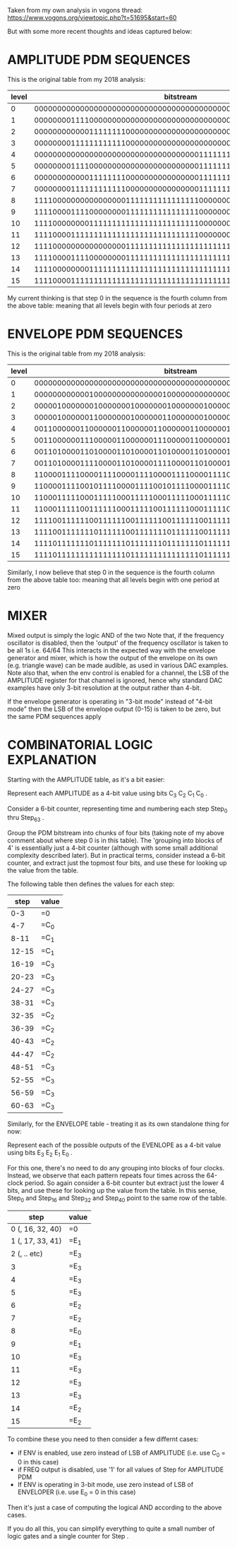 Taken from my own analysis in vogons thread:
https://www.vogons.org/viewtopic.php?t=51695&start=60

But with some more recent thoughts and ideas captured below:


AMPLITUDE PDM SEQUENCES
==

This is the original table from my 2018 analysis:

|level|bitstream|ratio|
|-----|---------|-----|
|0    |0000000000000000000000000000000000000000000000000000000000000000|0/64|
|1    |0000000011110000000000000000000000000000000000000000000000000000|4/64|
|2    |0000000000001111111100000000000000000000000000000000000000000000|8/64|
|3    |0000000011111111111100000000000000000000000000000000000000000000|12/64|
|4    |0000000000000000000000000000000000001111111111111111000000000000|16/64|
|5    |0000000011110000000000000000000000001111111111111111000000000000|20/64|
|6    |0000000000001111111100000000000000001111111111111111000000000000|24/64|
|7    |0000000011111111111100000000000000001111111111111111000000000000|28/64|
|8    |1111000000000000000011111111111111110000000000000000111111111111|32/64|
|9    |1111000011110000000011111111111111110000000000000000111111111111|36/64|
|10   |1111000000001111111111111111111111110000000000000000111111111111|40/64|
|11   |1111000011111111111111111111111111110000000000000000111111111111|44/64|
|12   |1111000000000000000011111111111111111111111111111111111111111111|48/64|
|13   |1111000011110000000011111111111111111111111111111111111111111111|52/64|
|14   |1111000000001111111111111111111111111111111111111111111111111111|56/64|
|15   |1111000011111111111111111111111111111111111111111111111111111111|60/64|

My current thinking is that step 0 in the sequence is the fourth column from the above table: meaning that all levels begin with four periods at zero


ENVELOPE PDM SEQUENCES
==

This is the original table from my 2018 analysis:

|level|bitstream|ratio|
|-----|---------|-----|
|0    |0000000000000000000000000000000000000000000000000000000000000000|0/64|
|1    |0000000000001000000000000000100000000000000010000000000000001000|4/64|
|2    |0000010000000100000001000000010000000100000001000000010000000100|8/64|
|3    |0000010000001100000001000000110000000100000011000000010000001100|12/64|
|4    |0011000000110000001100000011000000110000001100000011000000110000|16/64|
|5    |0011000000111000001100000011100000110000001110000011000000111000|20/64|
|6    |0011010000110100001101000011010000110100001101000011010000110100|24/64|
|7    |0011010000111100001101000011110000110100001111000011010000111100|28/64|
|8    |1100001111000011110000111100001111000011110000111100001111000011|32/64|
|9    |1100001111001011110000111100101111000011110010111100001111001011|36/64|
|10   |1100011111000111110001111100011111000111110001111100011111000111|40/64|
|11   |1100011111001111110001111100111111000111110011111100011111001111|44/64|
|12   |1111001111110011111100111111001111110011111100111111001111110011|48/64|
|13   |1111001111111011111100111111101111110011111110111111001111111011|52/64|
|14   |1111011111110111111101111111011111110111111101111111011111110111|56/64|
|15   |1111011111111111111101111111111111110111111111111111011111111111|60/64|

Similarly, I now believe that step 0 in the sequence is the fourth column from the above table too: meaning that all levels begin with one period at zero

MIXER
==

Mixed output is simply the logic AND of the two
Note that, if the frequency oscillator is disabled, then the 'output' of the frequency oscillator is taken to be all 1s i.e. 64/64
This interacts in the expected way with the envelope generator and mixer, which is how the output of the envelope on its own (e.g. triangle wave) can
be made audible, as used in various DAC examples.
Note also that, when the env control is enabled for a channel, the LSB of the AMPLITUDE register for that channel is ignored, hence why standard DAC examples have only 3-bit resolution at the output rather than 4-bit.

If the envelope generator is operating in "3-bit mode" instead of "4-bit mode" then the LSB of the envelope output (0-15) is taken to be zero, but the same PDM sequences apply

COMBINATORIAL LOGIC EXPLANATION
==

Starting with the AMPLITUDE table, as it's a bit easier:

Represent each AMPLITUDE as a 4-bit value using bits C<sub>3</sub> C<sub>2</sub> C<sub>1</sub> C<sub>0</sub> .

Consider a 6-bit counter, representing time and numbering each step Step<sub>0</sub> thru Step<sub>63</sub> .

Group the PDM bitstream into chunks of four bits (taking note of my above comment about where step 0 is in this table). The 'grouping into blocks of 4' is essentially just a 4-bit counter (although with some small additional complexity described later).  But in practical terms, consider instead a 6-bit counter, and extract just the topmost four bits, and use these for looking up the value from the table.


The following table then defines the values for each step:

|step|value|
|----|-----|
|0-3  | =0  |
|4-7  | =C<sub>0</sub> |
|8-11 | =C<sub>1</sub> |
|12-15| =C<sub>1</sub> |
|16-19| =C<sub>3</sub> |
|20-23| =C<sub>3</sub> |
|24-27| =C<sub>3</sub> |
|38-31| =C<sub>3</sub> |
|32-35| =C<sub>2</sub> |
|36-39| =C<sub>2</sub> |
|40-43| =C<sub>2</sub> |
|44-47| =C<sub>2</sub> |
|48-51| =C<sub>3</sub> |
|52-55| =C<sub>3</sub> |
|56-59| =C<sub>3</sub> |
|60-63| =C<sub>3</sub> |


Similarly, for the ENVELOPE table - treating it as its own standalone thing for now:

Represent each of the possible outputs of the EVENLOPE as a 4-bit value using bits E<sub>3</sub> E<sub>2</sub> E<sub>1</sub> E<sub>0</sub> .

For this one, there's no need to do any grouping into blocks of four clocks.  Instead, we observe that each pattern repeats four times across the 64-clock period.  So again consider a 6-bit counter but extract just the lower 4 bits, and use these for looking up the value from the table.  In this sense, Step<sub>0</sub> and Step<sub>16</sub> and Step<sub>32</sub> and Step<sub>40</sub> point to the same row of the table.

|step|value|
|----|-----|
|0 (, 16, 32, 40) | =0  |
|1 (, 17, 33, 41) | =E<sub>1</sub> |
|2 (, .. etc)     | =E<sub>3</sub> |
|3  | =E<sub>3</sub> |
|4  | =E<sub>3</sub> |
|5  | =E<sub>3</sub> |
|6  | =E<sub>2</sub> |
|7  | =E<sub>2</sub> |
|8  | =E<sub>0</sub> |
|9  | =E<sub>1</sub> |
|10 | =E<sub>3</sub> |
|11 | =E<sub>3</sub> |
|12 | =E<sub>3</sub> |
|13 | =E<sub>3</sub> |
|14 | =E<sub>2</sub> |
|15 | =E<sub>2</sub> |

To combine these you need to then consider a few differnt cases:
* if ENV is enabled, use zero instead of LSB of AMPLITUDE (i.e. use C<sub>0</sub> = 0 in this case)
* if FREQ output is disabled, use '1' for all values of Step for AMPLITUDE PDM
* If ENV is operating in 3-bit mode, use zero instead of LSB of ENVELOPER (i.e. use E<sub>0</sub> = 0 in this case)

Then it's just a case of computing the logical AND according to the above cases.

If you do all this, you can simplify everything to quite a small number of logic gates and a single counter for Step .



